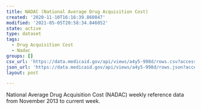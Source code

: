 ```yaml
---
title: NADAC (National Average Drug Acquisition Cost)
created: '2020-11-10T16:16:39.860847'
modified: '2021-05-05T20:58:34.846052'
state: active
type: dataset
tags:
  - Drug Acquisition Cost
  - Nadac
groups: []
csv_url: 'https://data.medicaid.gov/api/views/a4y5-998d/rows.csv?accessType=DOWNLOAD'
json_url: 'https://data.medicaid.gov/api/views/a4y5-998d/rows.json?accessType=DOWNLOAD'
layout: post

---
```

National Average Drug Acquisition Cost (NADAC) weekly reference data from November 2013 to current week.
